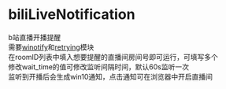 # biliLiveNotification
b站直播开播提醒  
需要[winotify](https://github.com/versa-syahptr/winotify)和[retrying](https://github.com/rholder/retrying)模块  
在roomID列表中填入想要提醒的直播间房间号即可运行，可填写多个  
修改wait_time的值可修改监听间隔时间，默认60s监听一次  
监听到开播后会生成win10通知，点击通知可在浏览器中开启直播间  
